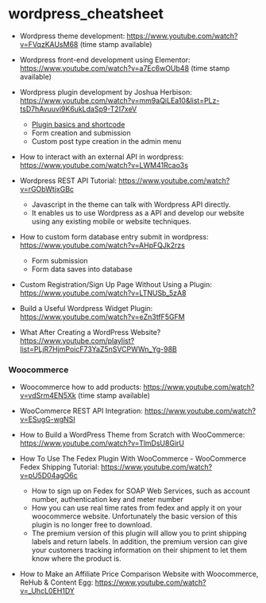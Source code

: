# wordpress_cheatsheet

* Wordpress theme development: https://www.youtube.com/watch?v=FVqzKAUsM68 (time stamp available)

* Wordpress front-end development using Elementor: https://www.youtube.com/watch?v=a7Ec6wOUb48 (time stamp available)

* Wordpress plugin development by Joshua Herbison: https://www.youtube.com/watch?v=mm9aQiLEa10&list=PLz-tsD7hAvuuvi9K6ukLdaSp9-T2I7xeV
  * [Plugin basics and shortcode](https://www.youtube.com/watch?v=mm9aQiLEa10&list=PLz-tsD7hAvuuvi9K6ukLdaSp9-T2I7xeV&index=1)
  * Form creation and submission
  * Custom post type creation in the admin menu
  
* How to interact with an external API in wordpress: https://www.youtube.com/watch?v=LWM41Rcao3s

* Wordpress REST API Tutorial: https://www.youtube.com/watch?v=rGObWtjxGBc
  * Javascript in the theme can talk with Wordpress API directly.
  * It enables us to use Wordpress as a API and develop our website using any existing mobile or website techniques. 
  
* How to custom form database entry submit in wordpress: https://www.youtube.com/watch?v=AHpFQJk2rzs
  * Form submission
  * Form data saves into database
  
* Custom Registration/Sign Up Page Without Using a Plugin: https://www.youtube.com/watch?v=LTNUSb_5zA8
  
* Build a Useful Wordpress Widget Plugin: https://www.youtube.com/watch?v=eZn3tfF5GFM

* What After Creating a WordPress Website? https://www.youtube.com/playlist?list=PLjR7HjmPoicF73YaZ5nSVCPWWn_Yg-98B
  
### Woocommerce

* Woocommerce how to add products: https://www.youtube.com/watch?v=vdSrm4EN5Xk (time stamp available)

* WooCommerce REST API Integration: https://www.youtube.com/watch?v=ESugG-wgNSI

* How to Build a WordPress Theme from Scratch with WooCommerce: https://www.youtube.com/watch?v=TlmDsU8GirU

* How To Use The Fedex Plugin With WooCommerce - WooCommerce Fedex Shipping Tutorial: https://www.youtube.com/watch?v=pU5D04agO6c
  * How to sign up on Fedex for SOAP Web Services, such as account number, authentication key and meter number
  * How you can use real time rates from fedex and apply it on your woocommerce website. Unfortunately the basic version of this plugin is no longer free to download.
  * The premium version of this plugin will allow you to print shipping labels and return labels. In addition, the premium version can give your customers tracking information on their shipment to let them know where the product is.
  
* How to Make an Affiliate Price Comparison Website with Woocommerce, ReHub & Content Egg: https://www.youtube.com/watch?v=_UhcL0EH1DY





